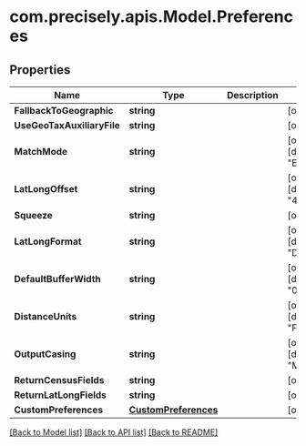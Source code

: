 # com.precisely.apis.Model.Preferences
## Properties

Name | Type | Description | Notes
------------ | ------------- | ------------- | -------------
**FallbackToGeographic** | **string** |  | [optional] 
**UseGeoTaxAuxiliaryFile** | **string** |  | [optional] 
**MatchMode** | **string** |  | [optional] [default to "EXACT"]
**LatLongOffset** | **string** |  | [optional] [default to "40"]
**Squeeze** | **string** |  | [optional] 
**LatLongFormat** | **string** |  | [optional] [default to "Decimal"]
**DefaultBufferWidth** | **string** |  | [optional] [default to "0"]
**DistanceUnits** | **string** |  | [optional] [default to "Feet"]
**OutputCasing** | **string** |  | [optional] [default to "M"]
**ReturnCensusFields** | **string** |  | [optional] 
**ReturnLatLongFields** | **string** |  | [optional] 
**CustomPreferences** | [**CustomPreferences**](CustomPreferences.md) |  | [optional] 

[[Back to Model list]](../README.md#documentation-for-models) [[Back to API list]](../README.md#documentation-for-api-endpoints) [[Back to README]](../README.md)

